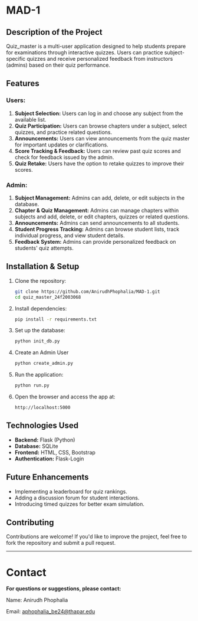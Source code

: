 # MAD-1

## Description of the Project
Quiz_master is a multi-user application designed to help students prepare for examinations through interactive quizzes. Users can practice subject-specific quizzes and receive personalized feedback from instructors (admins) based on their quiz performance.

## Features

### Users:
1. **Subject Selection:** Users can log in and choose any subject from the available list.
2. **Quiz Participation:** Users can browse chapters under a subject, select quizzes, and practice related questions.
3. **Announcements:** Users can view announcements from the quiz master for important updates or clarifications.
4. **Score Tracking & Feedback:** Users can review past quiz scores and check for feedback issued by the admin.
5. **Quiz Retake:** Users have the option to retake quizzes to improve their scores.

### Admin:
1. **Subject Management:** Admins can add, delete, or edit subjects in the database.
2. **Chapter & Quiz Management:** Admins can manage chapters within subjects and add, delete, or edit chapters, quizzes or related questions.
3. **Announcements:** Admins can send announcements to all students.
4. **Student Progress Tracking:** Admins can browse student lists, track individual progress, and view student details.
5. **Feedback System:** Admins can provide personalized feedback on students' quiz attempts.

## Installation & Setup
1. Clone the repository:
   ```sh
   git clone https://github.com/AnirudhPhophalia/MAD-1.git
   cd quiz_master_24f2003068
   ```
2. Install dependencies:
   ```sh
   pip install -r requirements.txt
   ```
3. Set up the database:
   ```sh
   python init_db.py
   ```
4. Create an Admin User
   ```sh
   python create_admin.py
   ```
5. Run the application:
   ```sh
   python run.py
   ```
6. Open the browser and access the app at:
   ```
   http://localhost:5000
   ```

## Technologies Used
- **Backend:** Flask (Python)
- **Database:** SQLite
- **Frontend:** HTML, CSS, Bootstrap
- **Authentication:** Flask-Login

## Future Enhancements
- Implementing a leaderboard for quiz rankings.
- Adding a discussion forum for student interactions.
- Introducing timed quizzes for better exam simulation.

## Contributing
Contributions are welcome! If you'd like to improve the project, feel free to fork the repository and submit a pull request.

---
# Contact

**For questions or suggestions, please contact:**

Name: Anirudh Phophalia

Email: aphophalia_be24@thapar.edu

